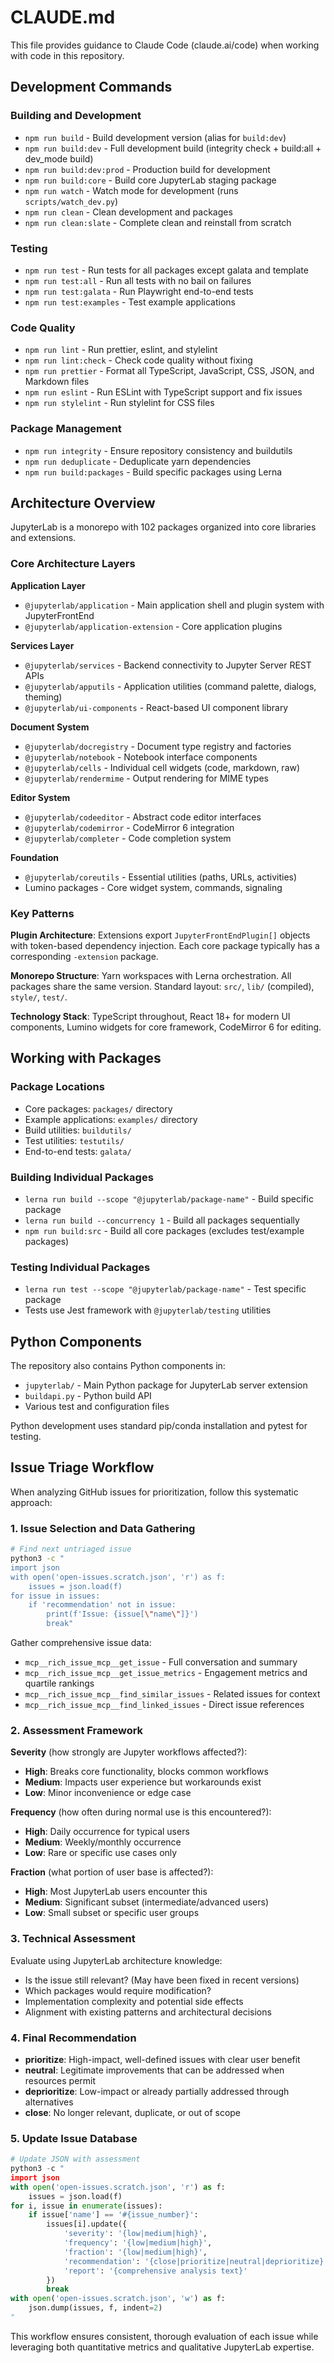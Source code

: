 # CLAUDE.md

This file provides guidance to Claude Code (claude.ai/code) when working with code in this repository.

## Development Commands

### Building and Development
- `npm run build` - Build development version (alias for `build:dev`)
- `npm run build:dev` - Full development build (integrity check + build:all + dev_mode build)
- `npm run build:dev:prod` - Production build for development
- `npm run build:core` - Build core JupyterLab staging package
- `npm run watch` - Watch mode for development (runs `scripts/watch_dev.py`)
- `npm run clean` - Clean development and packages
- `npm run clean:slate` - Complete clean and reinstall from scratch

### Testing
- `npm run test` - Run tests for all packages except galata and template
- `npm run test:all` - Run all tests with no bail on failures
- `npm run test:galata` - Run Playwright end-to-end tests
- `npm run test:examples` - Test example applications

### Code Quality
- `npm run lint` - Run prettier, eslint, and stylelint
- `npm run lint:check` - Check code quality without fixing
- `npm run prettier` - Format all TypeScript, JavaScript, CSS, JSON, and Markdown files
- `npm run eslint` - Run ESLint with TypeScript support and fix issues
- `npm run stylelint` - Run stylelint for CSS files

### Package Management
- `npm run integrity` - Ensure repository consistency and buildutils
- `npm run deduplicate` - Deduplicate yarn dependencies
- `npm run build:packages` - Build specific packages using Lerna

## Architecture Overview

JupyterLab is a monorepo with 102 packages organized into core libraries and extensions.

### Core Architecture Layers

**Application Layer**
- `@jupyterlab/application` - Main application shell and plugin system with JupyterFrontEnd
- `@jupyterlab/application-extension` - Core application plugins

**Services Layer**  
- `@jupyterlab/services` - Backend connectivity to Jupyter Server REST APIs
- `@jupyterlab/apputils` - Application utilities (command palette, dialogs, theming)
- `@jupyterlab/ui-components` - React-based UI component library

**Document System**
- `@jupyterlab/docregistry` - Document type registry and factories
- `@jupyterlab/notebook` - Notebook interface components
- `@jupyterlab/cells` - Individual cell widgets (code, markdown, raw)
- `@jupyterlab/rendermime` - Output rendering for MIME types

**Editor System**
- `@jupyterlab/codeeditor` - Abstract code editor interfaces  
- `@jupyterlab/codemirror` - CodeMirror 6 integration
- `@jupyterlab/completer` - Code completion system

**Foundation**
- `@jupyterlab/coreutils` - Essential utilities (paths, URLs, activities)
- Lumino packages - Core widget system, commands, signaling

### Key Patterns

**Plugin Architecture**: Extensions export `JupyterFrontEndPlugin[]` objects with token-based dependency injection. Each core package typically has a corresponding `-extension` package.

**Monorepo Structure**: Yarn workspaces with Lerna orchestration. All packages share the same version. Standard layout: `src/`, `lib/` (compiled), `style/`, `test/`.

**Technology Stack**: TypeScript throughout, React 18+ for modern UI components, Lumino widgets for core framework, CodeMirror 6 for editing.

## Working with Packages

### Package Locations
- Core packages: `packages/` directory
- Example applications: `examples/` directory  
- Build utilities: `buildutils/`
- Test utilities: `testutils/`
- End-to-end tests: `galata/`

### Building Individual Packages
- `lerna run build --scope "@jupyterlab/package-name"` - Build specific package
- `lerna run build --concurrency 1` - Build all packages sequentially
- `npm run build:src` - Build all core packages (excludes test/example packages)

### Testing Individual Packages
- `lerna run test --scope "@jupyterlab/package-name"` - Test specific package
- Tests use Jest framework with `@jupyterlab/testing` utilities

## Python Components

The repository also contains Python components in:
- `jupyterlab/` - Main Python package for JupyterLab server extension
- `buildapi.py` - Python build API
- Various test and configuration files

Python development uses standard pip/conda installation and pytest for testing.

## Issue Triage Workflow

When analyzing GitHub issues for prioritization, follow this systematic approach:

### 1. Issue Selection and Data Gathering
```bash
# Find next untriaged issue
python3 -c "
import json
with open('open-issues.scratch.json', 'r') as f:
    issues = json.load(f)
for issue in issues:
    if 'recommendation' not in issue:
        print(f'Issue: {issue[\"name\"]}')
        break"
```

Gather comprehensive issue data:
- `mcp__rich_issue_mcp__get_issue` - Full conversation and summary
- `mcp__rich_issue_mcp__get_issue_metrics` - Engagement metrics and quartile rankings
- `mcp__rich_issue_mcp__find_similar_issues` - Related issues for context
- `mcp__rich_issue_mcp__find_linked_issues` - Direct issue references

### 2. Assessment Framework

**Severity** (how strongly are Jupyter workflows affected?):
- **High**: Breaks core functionality, blocks common workflows
- **Medium**: Impacts user experience but workarounds exist
- **Low**: Minor inconvenience or edge case

**Frequency** (how often during normal use is this encountered?):
- **High**: Daily occurrence for typical users
- **Medium**: Weekly/monthly occurrence
- **Low**: Rare or specific use cases only

**Fraction** (what portion of user base is affected?):
- **High**: Most JupyterLab users encounter this
- **Medium**: Significant subset (intermediate/advanced users)
- **Low**: Small subset or specific user groups

### 3. Technical Assessment

Evaluate using JupyterLab architecture knowledge:
- Is the issue still relevant? (May have been fixed in recent versions)
- Which packages would require modification?
- Implementation complexity and potential side effects
- Alignment with existing patterns and architectural decisions

### 4. Final Recommendation

- **prioritize**: High-impact, well-defined issues with clear user benefit
- **neutral**: Legitimate improvements that can be addressed when resources permit
- **deprioritize**: Low-impact or already partially addressed through alternatives
- **close**: No longer relevant, duplicate, or out of scope

### 5. Update Issue Database
```python
# Update JSON with assessment
python3 -c "
import json
with open('open-issues.scratch.json', 'r') as f:
    issues = json.load(f)
for i, issue in enumerate(issues):
    if issue['name'] == '#{issue_number}':
        issues[i].update({
            'severity': '{low|medium|high}',
            'frequency': '{low|medium|high}', 
            'fraction': '{low|medium|high}',
            'recommendation': '{close|prioritize|neutral|deprioritize}',
            'report': '{comprehensive analysis text}'
        })
        break
with open('open-issues.scratch.json', 'w') as f:
    json.dump(issues, f, indent=2)
"
```

This workflow ensures consistent, thorough evaluation of each issue while leveraging both quantitative metrics and qualitative JupyterLab expertise.